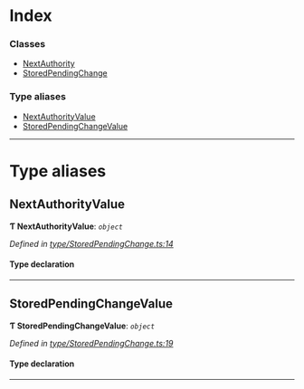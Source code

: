 

# Index

### Classes

* [NextAuthority](../classes/_type_storedpendingchange_.nextauthority.md)
* [StoredPendingChange](../classes/_type_storedpendingchange_.storedpendingchange.md)

### Type aliases

* [NextAuthorityValue](_type_storedpendingchange_.md#nextauthorityvalue)
* [StoredPendingChangeValue](_type_storedpendingchange_.md#storedpendingchangevalue)

---

# Type aliases

<a id="nextauthorityvalue"></a>

##  NextAuthorityValue

**Ƭ NextAuthorityValue**: *`object`*

*Defined in [type/StoredPendingChange.ts:14](https://github.com/polkadot-js/api/blob/9d00dce/packages/types/src/type/StoredPendingChange.ts#L14)*

#### Type declaration

___
<a id="storedpendingchangevalue"></a>

##  StoredPendingChangeValue

**Ƭ StoredPendingChangeValue**: *`object`*

*Defined in [type/StoredPendingChange.ts:19](https://github.com/polkadot-js/api/blob/9d00dce/packages/types/src/type/StoredPendingChange.ts#L19)*

#### Type declaration

___

